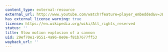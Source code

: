 ```yaml
---
content_type: external-resource
external_url: http://www.youtube.com/watch?feature=player_embedded&v=JEpNlv80qx4
has_external_license_warning: true
license: https://en.wikipedia.org/wiki/All_rights_reserved
status: ''
title: Slow motion explosion of a cannon
uid: 29ef70e1-9551-4a96-8e0e-f81b7677ff53
wayback_url: ''
---
```

